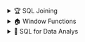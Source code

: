 <details><summary>🏆 SQL Joining</summary>
  
![image](https://github.com/Data-Portofolio/SQL-CheatSheet/assets/133883292/2fb184be-007f-4eae-ba39-47bd4c63da23)
</details>

<details><summary>🏠 Window Functions</summary>
  
![image](https://github.com/Data-Portofolio/SQL-CheatSheet/assets/133883292/fd6d377a-b541-4fdd-b8c7-7fc03f159ef0)

![image](https://github.com/Data-Portofolio/SQL-CheatSheet/assets/133883292/e9dd29e5-4546-4a13-a15a-080f29a0717c)
</details>

<details><summary>🎯 SQL for Data Analys</summary>
  
![image](https://github.com/Data-Portofolio/SQL-CheatSheet/assets/133883292/fcc14245-2fc8-45cf-b4f3-0fec2d0ad048)

![image](https://github.com/Data-Portofolio/SQL-CheatSheet/assets/133883292/26ae16f1-6f70-45fe-be81-26f32eaba666)

![image](https://github.com/Data-Portofolio/SQL-CheatSheet/assets/133883292/4b0446c9-7788-4810-ae00-8cb78db845b8)



</details>
